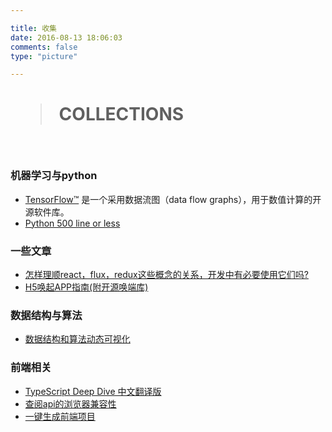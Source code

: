 ```yaml
---

title: 收集
date: 2016-08-13 18:06:03
comments: false
type: "picture"

---
```



# <blockquote class="blockquote-center"> COLLECTIONS </blockquote>

<br>


### 机器学习与python

- [TensorFlow™](http://www.tensorfly.cn/) 是一个采用数据流图（data flow graphs），用于数值计算的开源软件库。
- [Python 500 line or less](http://aosabook.org/blog/)


### 一些文章

- [怎样理顺react，flux，redux这些概念的关系，开发中有必要使用它们吗?](https://www.zhihu.com/question/47686258) 
- [H5唤起APP指南(附开源唤端库)](https://juejin.im/post/5b7efb2ee51d45388b6af96c?utm_source=gold_browser_extension)
### 数据结构与算法
- [数据结构和算法动态可视化](https://visualgo.net/zh)

### 前端相关
- [TypeScript Deep Dive 中文翻译版](https://jkchao.github.io/typescript-book-chinese/)
- [查阅api的浏览器兼容性](https://caniuse.com)
- [一键生成前端项目](https://webpack.jakoblind.no)
